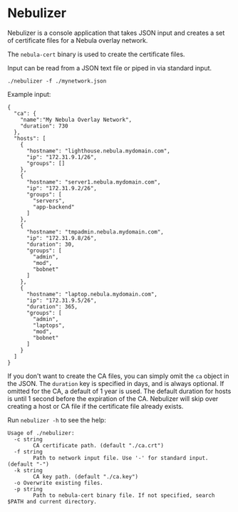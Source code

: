 # Nebulizer

Nebulizer is a console application that takes JSON input and creates a set of certificate files for a Nebula overlay network.

The ```nebula-cert``` binary is used to create the certificate files.

Input can be read from a JSON text file or piped in via standard input.

```
./nebulizer -f ./mynetwork.json
```

Example input:
```
{
  "ca": {
    "name":"My Nebula Overlay Network",
    "duration": 730
  },
  "hosts": [
    {
      "hostname": "lighthouse.nebula.mydomain.com",
      "ip": "172.31.9.1/26",
      "groups": []
    },
    {
      "hostname": "server1.nebula.mydomain.com",
      "ip": "172.31.9.2/26",
      "groups": [
        "servers",
        "app-backend"
      ]
    },
    {
      "hostname": "tmpadmin.nebula.mydomain.com",
      "ip": "172.31.9.8/26",
      "duration": 30,
      "groups": [
        "admin",
        "mod",
        "bobnet"
      ]
    },
    {
      "hostname": "laptop.nebula.mydomain.com",
      "ip": "172.31.9.5/26",
      "duration": 365,
      "groups": [
        "admin",
        "laptops",
        "mod",
        "bobnet"
      ]
    }
  ]
}
```

If you don't want to create the CA files, you can simply omit the ```ca``` object in the JSON.
The ```duration``` key is specified in days, and is always optional. If omitted for the CA, a default of 1 year is used. The default duration for hosts is until 1 second before the expiration of the CA.
Nebulizer will skip over creating a host or CA file if the certificate file already exists.

Run ```nebulizer -h``` to see the help:

```
Usage of ./nebulizer:
  -c string
    	CA certificate path. (default "./ca.crt")
  -f string
    	Path to network input file. Use '-' for standard input. (default "-")
  -k string
    	CA key path. (default "./ca.key")
  -o Overwrite existing files.
  -p string
    	Path to nebula-cert binary file. If not specified, search $PATH and current directory.
```


